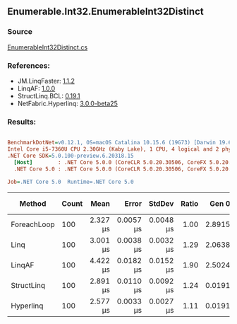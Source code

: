 ﻿## Enumerable.Int32.EnumerableInt32Distinct

### Source
[EnumerableInt32Distinct.cs](../LinqBenchmarks/Enumerable/Int32/EnumerableInt32Distinct.cs)

### References:
- JM.LinqFaster: [1.1.2](https://www.nuget.org/packages/JM.LinqFaster/1.1.2)
- LinqAF: [1.0.0](https://www.nuget.org/packages/LinqAF/1.0.0)
- StructLinq.BCL: [0.19.1](https://www.nuget.org/packages/StructLinq.BCL/0.19.1)
- NetFabric.Hyperlinq: [3.0.0-beta25](https://www.nuget.org/packages/NetFabric.Hyperlinq/3.0.0-beta25)

### Results:
``` ini

BenchmarkDotNet=v0.12.1, OS=macOS Catalina 10.15.6 (19G73) [Darwin 19.6.0]
Intel Core i5-7360U CPU 2.30GHz (Kaby Lake), 1 CPU, 4 logical and 2 physical cores
.NET Core SDK=5.0.100-preview.6.20318.15
  [Host]        : .NET Core 5.0.0 (CoreCLR 5.0.20.30506, CoreFX 5.0.20.30506), X64 RyuJIT
  .NET Core 5.0 : .NET Core 5.0.0 (CoreCLR 5.0.20.30506, CoreFX 5.0.20.30506), X64 RyuJIT

Job=.NET Core 5.0  Runtime=.NET Core 5.0  

```
|      Method | Count |     Mean |     Error |    StdDev | Ratio |  Gen 0 | Gen 1 | Gen 2 | Allocated |
|------------ |------ |---------:|----------:|----------:|------:|-------:|------:|------:|----------:|
| ForeachLoop |   100 | 2.327 μs | 0.0057 μs | 0.0048 μs |  1.00 | 2.8915 |     - |     - |    6048 B |
|        Linq |   100 | 3.001 μs | 0.0038 μs | 0.0032 μs |  1.29 | 2.0638 |     - |     - |    4320 B |
|      LinqAF |   100 | 4.422 μs | 0.0182 μs | 0.0152 μs |  1.90 | 2.5024 |     - |     - |    5240 B |
|  StructLinq |   100 | 2.891 μs | 0.0110 μs | 0.0092 μs |  1.24 | 0.0191 |     - |     - |      40 B |
|   Hyperlinq |   100 | 2.577 μs | 0.0033 μs | 0.0027 μs |  1.11 | 0.0191 |     - |     - |      40 B |
